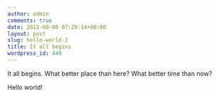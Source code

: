 ```yaml
---
author: admin
comments: true
date: 2012-08-08 07:29:14+00:00
layout: post
slug: hello-world-2
title: It all begins
wordpress_id: 449
---
```


It all begins. What better place than here? What better time than now?

Hello world!
